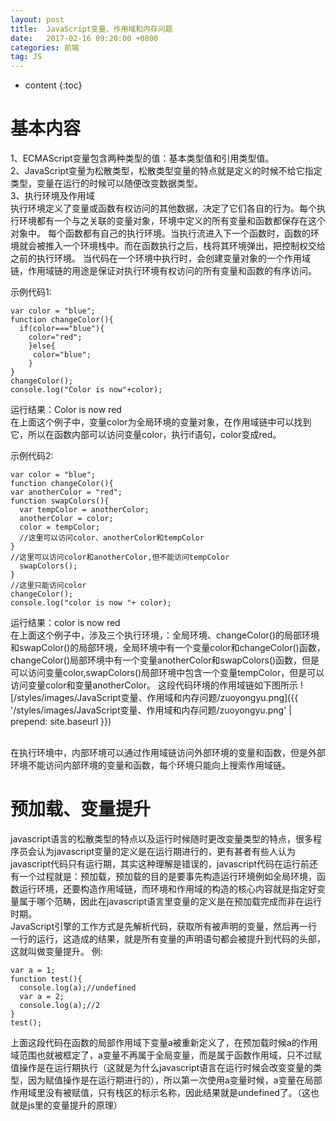 ```yaml
---
layout: post
title:  JavaScript变量、作用域和内存问题
date:   2017-02-16 09:20:00 +0800
categories: 前端
tag: JS
---
```


* content
{:toc}


基本内容
====================================

1、ECMAScript变量包含两种类型的值：基本类型值和引用类型值。<br>
2、JavaScript变量为松散类型，松散类型变量的特点就是定义的时候不给它指定类型，变量在运行的时候可以随便改变数据类型。<br>
3、执行环境及作用域<br>
执行环境定义了变量或函数有权访问的其他数据，决定了它们各自的行为。每个执行环境都有一个与之关联的变量对象，环境中定义的所有变量和函数都保存在这个对象中。
每个函数都有自己的执行环境。当执行流进入下一个函数时，函数的环境就会被推入一个环境栈中。而在函数执行之后，栈将其环境弹出，把控制权交给之前的执行环境。
当代码在一个环境中执行时，会创建变量对象的一个作用域链，作用域链的用途是保证对执行环境有权访问的所有变量和函数的有序访问。

示例代码1:  

    var color = "blue";  
    function changeColor(){  
      if(color==="blue"){  
        color="red";  
        }else{  
         color="blue";  
        }  
    }  
    changeColor();  
    console.log("Color is now"+color);   
    

运行结果：Color is now red<br>
在上面这个例子中，变量color为全局环境的变量对象，在作用域链中可以找到它，所以在函数内部可以访问变量color，执行if语句，color变成red。<br>

示例代码2:  

    var color = "blue";  
    function changeColor(){  
    var anotherColor = "red";  
    function swapColors(){  
      var tempColor = anotherColor;  
      anotherColor = color;  
      color = tempColor;  
      //这里可以访问color、anotherColor和tempColor
    }  
    //这里可以访问color和anotherColor,但不能访问tempColor  
      swapColors();  
    }  
    //这里只能访问color  
    changeColor();  
    console.log("color is now "+ color);  

运行结果：color is now red<br>
在上面这个例子中，涉及三个执行环境，：全局环境、changeColor()的局部环境和swapColor()的局部环境，全局环境中有一个变量color和changeColor()函数，changeColor()局部环境中有一个变量anotherColor和swapColors()函数，但是可以访问变量color,swapColors()局部环境中包含一个变量tempColor，但是可以访问变量color和变量anotherColor。
这段代码环境的作用域链如下图所示
![/styles/images/JavaScript变量、作用域和内存问题/zuoyongyu.png]({{ '/styles/images/JavaScript变量、作用域和内存问题/zuoyongyu.png' | prepend: site.baseurl  }})

<br>
在执行环境中，内部环境可以通过作用域链访问外部环境的变量和函数，但是外部环境不能访问内部环境的变量和函数，每个环境只能向上搜索作用域链。


预加载、变量提升
====================================
javascript语言的松散类型的特点以及运行时候随时更改变量类型的特点，很多程序员会认为javascript变量的定义是在运行期进行的，更有甚者有些人认为javascript代码只有运行期，其实这种理解是错误的，javascript代码在运行前还有一个过程就是：预加载，预加载的目的是要事先构造运行环境例如全局环境，函数运行环境，还要构造作用域链，而环境和作用域的构造的核心内容就是指定好变量属于哪个范畴，因此在javascript语言里变量的定义是在预加载完成而非在运行时期。<br>
JavaScript引擎的工作方式是先解析代码，获取所有被声明的变量，然后再一行一行的运行，这造成的结果，就是所有变量的声明语句都会被提升到代码的头部，这就叫做变量提升。
例:  
  
    var a = 1;  
    function test(){  
      console.log(a);//undefined  
      var a = 2;  
      console.log(a);//2  
    }  
    test();  

上面这段代码在函数的局部作用域下变量a被重新定义了，在预加载时候a的作用域范围也就被框定了，a变量不再属于全局变量，而是属于函数作用域，只不过赋值操作是在运行期执行（这就是为什么javascript语言在运行时候会改变变量的类型，因为赋值操作是在运行期进行的），所以第一次使用a变量时候，a变量在局部作用域里没有被赋值，只有栈区的标示名称，因此结果就是undefined了。（这也就是js里的变量提升的原理）

